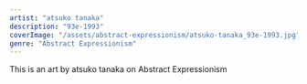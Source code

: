 ```yaml
---
artist: "atsuko tanaka"
description: "93e-1993"
coverImage: "/assets/abstract-expressionism/atsuko-tanaka_93e-1993.jpg"
genre: "Abstract Expressionism"
---
```

This is an art by atsuko tanaka on Abstract Expressionism

